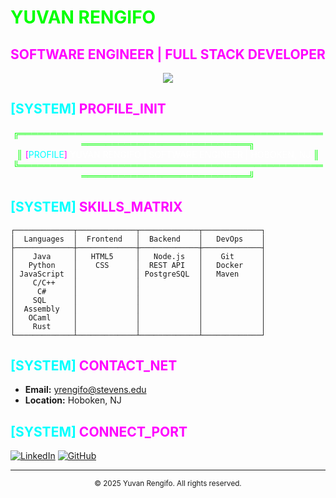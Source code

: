 # <span style="color: #00ff00">YUVAN RENGIFO</span> 
## <span style="color: #ff00ff">SOFTWARE ENGINEER | FULL STACK DEVELOPER</span>

<div align="center">
  <img src="https://img.shields.io/badge/Stevens%20Institute%20of%20Technology-Student%20'26-2ecc71?style=for-the-badge&logo=stevens&logoColor=white"/>
</div>

## <span style="color: #00ffff">[SYSTEM]</span> <span style="color: #ff00ff">PROFILE_INIT</span>

<div align="center">
  <span style="color: #00ff00">╔════════════════════════════════════════════════════════════════════════════╗</span><br>
  <span style="color: #00ff00">║</span> <span style="color: #ff00ff">[</span><span style="color: #00ffff">PROFILE</span><span style="color: #ff00ff">]</span> <span style="color: #ffffff">YUVAN RENGIFO | SOFTWARE ENGINEER | HOBOKEN, NJ</span> <span style="color: #00ff00">║</span><br>
  <span style="color: #00ff00">╚════════════════════════════════════════════════════════════════════════════╝</span>
</div>

## <span style="color: #00ffff">[SYSTEM]</span> <span style="color: #ff00ff">SKILLS_MATRIX</span>

```ascii
┌─────────────┬─────────────┬─────────────┬─────────────┐
│  Languages  │  Frontend   │  Backend    │   DevOps    │
├─────────────┼─────────────┼─────────────┼─────────────┤
│    Java     │   HTML5     │   Node.js   │    Git      │
│   Python    │    CSS      │  REST API   │   Docker    │
│ JavaScript  │             │ PostgreSQL  │   Maven     │
│    C/C++    │             │             │             │
│     C#      │             │             │             │
│    SQL      │             │             │             │
│  Assembly   │             │             │             │
│   OCaml     │             │             │             │
│    Rust     │             │             │             │
└─────────────┴─────────────┴─────────────┴─────────────┘
```

## <span style="color: #00ffff">[SYSTEM]</span> <span style="color: #ff00ff">CONTACT_NET</span>

- **Email:** yrengifo@stevens.edu
- **Location:** Hoboken, NJ

## <span style="color: #00ffff">[SYSTEM]</span> <span style="color: #ff00ff">CONNECT_PORT</span>

[![LinkedIn](https://img.shields.io/badge/LinkedIn-Connect-2ecc71?style=for-the-badge&logo=linkedin&logoColor=white)](https://linkedin.com/in/YuvanRengifo)
[![GitHub](https://img.shields.io/badge/GitHub-Follow-ff00ff?style=for-the-badge&logo=github&logoColor=white)](https://github.com/YuvanRen)

---

<div align="center">
  <sub>© 2025 Yuvan Rengifo. All rights reserved.</sub>
</div> 
